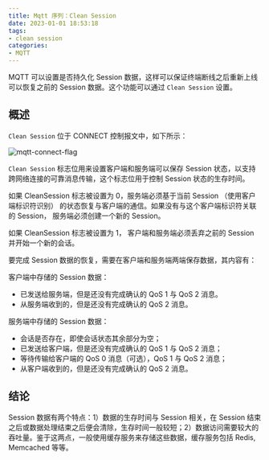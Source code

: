```yaml
---
title: Mqtt 序列：Clean Session
date: 2023-01-01 18:53:18
tags:
- clean session
categories:
- MQTT
---
```


MQTT 可以设置是否持久化 Session 数据，这样可以保证终端断线之后重新上线可以恢复之前的 Session 数据。这个功能可以通过 `Clean Session` 设置。

<!-- more -->

## 概述

`Clean Session` 位于 CONNECT 控制报文中，如下所示：

![mqtt-connect-flag](/images/mqtt/mqtt-connect-flag.jpg "mqtt-connect-flag")

`Clean Session` 标志位用来设置客户端和服务端可以保存 Session 状态，以支持跨网络连接的可靠消息传输，这个标志位用于控制 Session 状态的生存时间。

如果 CleanSession 标志被设置为 0，服务端必须基于当前 Session （使用客户端标识符识别） 的状态恢复与客户端的通信。如果没有与这个客户端标识符关联的 Session， 服务端必须创建一个新的 Session。

如果 CleanSession 标志被设置为 1， 客户端和服务端必须丢弃之前的 Session 并开始一个新的会话。

要完成 Session 数据的恢复，需要在客户端和服务端两端保存数据，其内容有：

客户端中存储的 Session 数据：
- 已发送给服务端，但是还没有完成确认的 QoS 1 与 QoS 2 消息。
- 从服务端收到的，但是还没有完成确认的 QoS 2 消息。

服务端中存储的 Session 数据：
- 会话是否存在，即使会话状态其余部分为空；
- 已发送给客户端，但是还没有完成确认的 QoS 1 与 QoS 2 消息；
- 等待传输给客户端的 QoS 0 消息（可选），QoS 1 与 QoS 2 消息；
- 从客户端收到的，但是还没有完成确认的 QoS 2 消息。

## 结论

Session 数据有两个特点：1）数据的生存时间与 Session 相关，在 Session 结束之后或数据处理结束之后便会清除，生存时间一般较短；2）数据访问需要较大的吞吐量。鉴于这两点，一般使用缓存服务来存储这些数据，缓存服务包括 Redis, Memcached 等等。 
